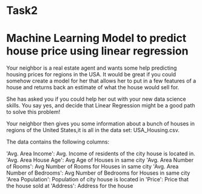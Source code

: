 # Task2
# Machine Learning Model to predict house price using linear regression
Your neighbor is a real estate agent and wants some help predicting housing prices for regions in the USA. It would be great if you could somehow create a model for her that allows her to put in a few features of a house and returns back an estimate of what the house would sell for.

She has asked you if you could help her out with your new data science skills. You say yes, and decide that Linear Regression might be a good path to solve this problem!

Your neighbor then gives you some information about a bunch of houses in regions of the United States,it is all in the data set: USA_Housing.csv.

The data contains the following columns:

'Avg. Area Income': Avg. Income of residents of the city house is located in.
'Avg. Area House Age': Avg Age of Houses in same city
'Avg. Area Number of Rooms': Avg Number of Rooms for Houses in same city
'Avg. Area Number of Bedrooms': Avg Number of Bedrooms for Houses in same city
'Area Population': Population of city house is located in
'Price': Price that the house sold at
'Address': Address for the house
